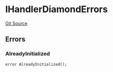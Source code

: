 # IHandlerDiamondErrors
[Git Source](https://github.com/thrackle-io/aquifi-rules-v1/blob/3646d7220ca1c3c6e396c1c58012716f59073c50/src/common/IErrors.sol)


## Errors
### AlreadyInitialized

```solidity
error AlreadyInitialized();
```


